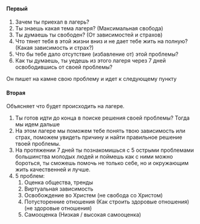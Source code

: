 #### Первый
1. Зачем ты приехал в лагерь?
2. Ты знаешь какая тема лагеря? (Максимальная свобода)
3. Ты думаешь ты свободен? (От зависимостей и страхов)
4. Что тянет тебя в этой жизни вниз и не дает тебе жить на полную? (Какая зависимость и страх?)
5. Что бы тебе дало отсутствие (избавление от) этой проблемы? 
6. Как ты думаешь, ты уедешь из этого лагеря через 7 дней освободившись от своей проблемы?

Он пишет на камне свою проблему и идет к следующему пункту
#### Вторая
Объясняет что будет происходить на лагере.
1. Ты готов идти до конца в поиске решения своей проблемы?
Тогда мы идем дальше
2. На этом лагере мы поможем тебе понять твою зависимость или страх, поможем увидеть причину и найти правильное решение твоей проблемы.  
3. На протяжении 7 дней ты познакомишься с 5 острыми проблемами большинства молодых людей и поймешь как с ними можно бороться, ты сможешь помочь не только себе, но и окружающим жить качественней и лучше. 
4. 5 проблем:
	1. Оценка общества, тренды
	2. Виртуальная зависимость
	3. Освобождение во Христем (не свобода со Христом)
	4. Потусторенние отношения (Как строить здоровые отношения) (не здоровые отношения)
	5. Самооценка (Низкая / высокая самооценка)
